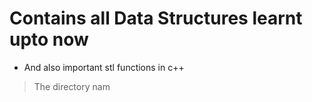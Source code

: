 # Contains all Data Structures learnt upto now

* And also important stl functions in c++

>The directory nam